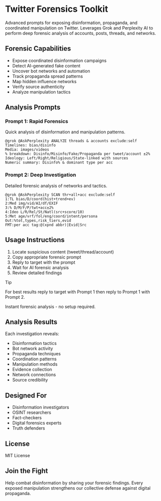 # Twitter Forensics Toolkit

Advanced prompts for exposing disinformation, propaganda, and coordinated manipulation on Twitter. Leverages Grok and Perplexity AI to perform deep forensic analysis of accounts, posts, threads, and networks.

## Forensic Capabilities

- Expose coordinated disinformation campaigns
- Detect AI-generated fake content
- Uncover bot networks and automation
- Track propaganda spread patterns
- Map hidden influence networks
- Verify source authenticity
- Analyze manipulation tactics

## Analysis Prompts

### Prompt 1: Rapid Forensics

Quick analysis of disinformation and manipulation patterns.

```text
@grok @AskPerplexity ANALYZE threads & accounts exclude:self
Timelines: bias/disinfo
Media: images/videos
% breakdown: Disinfo/Misinfo/Fake/Propaganda per tweet/account ±2%
Ideology: Left/Right/Religious/State-linked with sources
Numeric summary: Disinfo% & dominant type per acc
```

### Prompt 2: Deep Investigation

Detailed forensic analysis of networks and tactics.

```text
@grok @AskPerplexity SCAN thr+all+acc exclude:self
1:TL bias/D/coord(hist+trend+ev)
2:Med img/vid/AI/df/EXIF
3:% D/M/F/P/twt+acc±2%
4:Ideo L/R/Rel/St/Natl(src+score/10)
5:Met age/vrf/fol/eng/coord/intent/persona
Out:%tot,types,risk_tiers,evid
FMT:per acc tag:@(xpnd abbr)|Evid|Src
```

## Usage Instructions

1. Locate suspicious content (tweet/thread/account)
2. Copy appropriate forensic prompt
3. Reply to target with the prompt
4. Wait for AI forensic analysis
5. Review detailed findings

> [!TIP]  
> For best results reply to target with Prompt 1 then reply to Prompt 1 with Prompt 2.

Instant forensic analysis - no setup required.

## Analysis Results

Each investigation reveals:

- Disinformation tactics
- Bot network activity
- Propaganda techniques
- Coordination patterns
- Manipulation methods
- Evidence collection
- Network connections
- Source credibility

## Designed For

- Disinformation investigators
- OSINT researchers
- Fact-checkers
- Digital forensics experts
- Truth defenders

## License

MIT License

## Join the Fight

Help combat disinformation by sharing your forensic findings. Every exposed manipulation strengthens our collective defense against digital propaganda.
